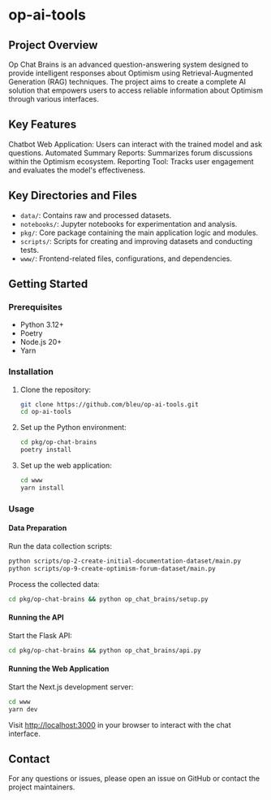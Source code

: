 # op-ai-tools

## Project Overview

Op Chat Brains is an advanced question-answering system designed to provide intelligent responses about Optimism using Retrieval-Augmented Generation (RAG) techniques. The project aims to create a complete AI solution that empowers users to access reliable information about Optimism through various interfaces.

## Key Features

Chatbot Web Application: Users can interact with the trained model and ask questions.
Automated Summary Reports: Summarizes forum discussions within the Optimism ecosystem.
Reporting Tool: Tracks user engagement and evaluates the model's effectiveness.

## Key Directories and Files

- `data/`: Contains raw and processed datasets.
- `notebooks/`: Jupyter notebooks for experimentation and analysis.
- `pkg/`: Core package containing the main application logic and modules.
- `scripts/`: Scripts for creating and improving datasets and conducting tests.
- `www/`: Frontend-related files, configurations, and dependencies.

## Getting Started

### Prerequisites

- Python 3.12+
- Poetry
- Node.js 20+
- Yarn

### Installation

1. Clone the repository:

   ```bash
   git clone https://github.com/bleu/op-ai-tools.git
   cd op-ai-tools
   ```

2. Set up the Python environment:

   ```bash
   cd pkg/op-chat-brains
   poetry install
   ```

3. Set up the web application:

   ```bash
   cd www
   yarn install
   ```

### Usage

#### Data Preparation

Run the data collection scripts:

```bash
python scripts/op-2-create-initial-documentation-dataset/main.py
python scripts/op-9-create-optimism-forum-dataset/main.py
```

Process the collected data:

```bash
cd pkg/op-chat-brains && python op_chat_brains/setup.py
```

#### Running the API

Start the Flask API:

```bash
cd pkg/op-chat-brains && python op_chat_brains/api.py
```

#### Running the Web Application

Start the Next.js development server:

```bash
cd www
yarn dev
```

Visit [http://localhost:3000](http://localhost:3000) in your browser to interact with the chat interface.

## Contact

For any questions or issues, please open an issue on GitHub or contact the project maintainers.
